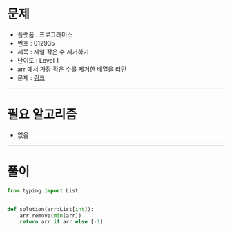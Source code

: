 # 문제
- 플랫폼 : 프로그래머스
- 번호 : 012935
- 제목 : 제일 작은 수 제거하기
- 난이도 : Level 1
- arr 에서 가장 작은 수를 제거한 배열을 리턴
- 문제 : <a href="https://school.programmers.co.kr/learn/courses/30/lessons/12935" target="_blank">링크</a>

---

# 필요 알고리즘
- 없음

---

# 풀이
```python
from typing import List


def solution(arr:List[int]):
    arr.remove(min(arr))
    return arr if arr else [-1]


```
